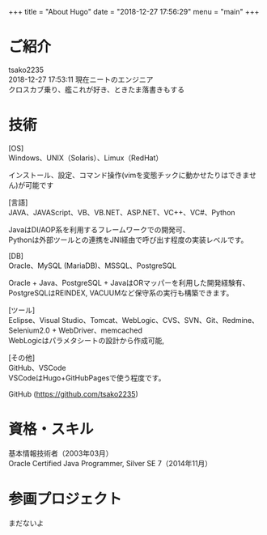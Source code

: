 +++
title = "About Hugo"
date = "2018-12-27 17:56:29"
menu = "main"
+++


# ご紹介
tsako2235  
2018-12-27 17:53:11 現在ニートのエンジニア  
クロスカブ乗り、艦これが好き、ときたま落書きもする  

# 技術
[OS]  
Windows、UNIX（Solaris）、Limux（RedHat）  

インストール、設定、コマンド操作(vimを変態チックに動かせたりはできません)が可能です  

[言語]  
JAVA、JAVAScript、VB、VB.NET、ASP.NET、VC++、VC#、Python  

JavaはDI/AOP系を利用するフレームワークでの開発可、  
Pythonは外部ツールとの連携をJNI経由で呼び出す程度の実装レベルです。  

[DB]  
Oracle、MySQL (MariaDB)、MSSQL、PostgreSQL  

Oracle + Java、PostgreSQL + JavaはORマッパーを利用した開発経験有、  
PostgreSQLはREINDEX, VACUUMなど保守系の実行も構築できます。  

[ツール]  
Eclipse、Visual Studio、Tomcat、WebLogic、CVS、SVN、Git、Redmine、Selenium2.0 + WebDriver、memcached  
WebLogicはパラメタシートの設計から作成可能,  

[その他]  
GitHub、VSCode  
VSCodeはHugo+GitHubPagesで使う程度です。  

GitHub (https://github.com/tsako2235)

# 資格・スキル
基本情報技術者（2003年03月）  
Oracle Certified Java Programmer, Silver SE 7（2014年11月）  

# 参画プロジェクト
まだないよ

<!-- 
Hugo is a static site engine written in Go.


It makes use of a variety of open source projects including:

* [Cobra](https://github.com/spf13/cobra)
* [Viper](https://github.com/spf13/viper)
* [J Walter Weatherman](https://github.com/spf13/jWalterWeatherman)
* [Cast](https://github.com/spf13/cast)

Learn more and contribute on [GitHub](https://github.com/spf13).

## Setup

Some fun facts about [Hugo](http://gohugo.io/):

* Built in [Go](http://golang.org/)
* Loosely inspired by [Jekyll](http://jekyllrb.com/)
* Primarily developed by [spf13](http://spf13.com/) on the train while commuting to and from Manhattan.
* Coded in [Vim](http://vim.org) using [spf13-vim](http://vim.spf13.com/)

Have questions or suggestions? Feel free to [open an issue on GitHub](https://github.com/spf13/hugo/issues/new) or [ask me on Twitter](https://twitter.com/spf13).

Thanks for reading! -->
